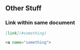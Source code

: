 ## Other Stuff

### Link within same document

```markdown
[link](#something)

<a name="something">
```
